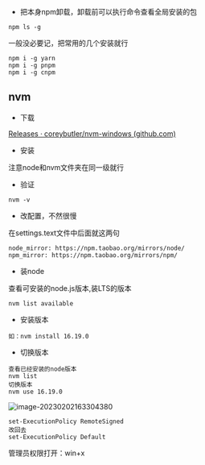 - 把本身npm卸载，卸载前可以执行命令查看全局安装的包

```shell
npm ls -g
```

一般没必要记，把常用的几个安装就行

```shell
npm i -g yarn
npm i -g pnpm
npm i -g cnpm

```

## nvm

- 下载

[Releases · coreybutler/nvm-windows (github.com)](https://github.com/coreybutler/nvm-windows/releases)

- 安装

注意node和nvm文件夹在同一级就行

- 验证

```shell
nvm -v
```

- 改配置，不然很慢

在settings.text文件中后面就这两句

```text
node_mirror: https://npm.taobao.org/mirrors/node/
npm_mirror: https://npm.taobao.org/mirrors/npm/
```

- 装node

查看可安装的node.js版本,装LTS的版本

```shell
nvm list available
```

- 安装版本

```shell
如：nvm install 16.19.0
```

- 切换版本

```shell
查看已经安装的node版本
nvm list
切换版本
nvm use 16.19.0
```

  ![image-20230202163304380](\img\image-20230202163304380.png)

```
set-ExecutionPolicy RemoteSigned
改回去
set-ExecutionPolicy Default
```

管理员权限打开：win+x
